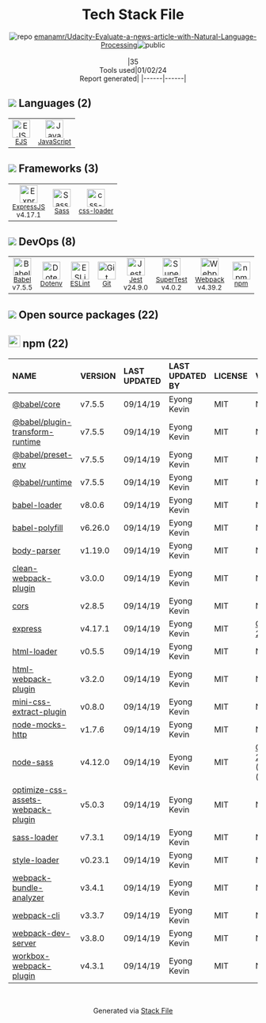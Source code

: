 <!--
&lt;--- Readme.md Snippet without images Start ---&gt;
## Tech Stack
emanamr/Udacity-Evaluate-a-news-article-with-Natural-Language-Processing is built on the following main stack:

- [Jest](http://facebook.github.io/jest/) – Javascript Testing Framework
- [ExpressJS](http://expressjs.com/) – Microframeworks (Backend)
- [Sass](http://sass-lang.com/) – CSS Pre-processors / Extensions
- [JavaScript](https://developer.mozilla.org/en-US/docs/Web/JavaScript) – Languages
- [Webpack](http://webpack.js.org) – JS Build Tools / JS Task Runners
- [Babel](http://babeljs.io/) – JavaScript Compilers
- [EJS](https://ejs.co/) – Templating Languages & Extensions
- [ESLint](http://eslint.org/) – Code Review
- [SuperTest](https://www.npmjs.com/package/supertest) – Javascript Testing Framework
- [css-loader](https://github.com/webpack-contrib/css-loader) – CSS Pre-processors / Extensions

Full tech stack [here](/techstack.md)

&lt;--- Readme.md Snippet without images End ---&gt;

&lt;--- Readme.md Snippet with images Start ---&gt;
## Tech Stack
emanamr/Udacity-Evaluate-a-news-article-with-Natural-Language-Processing is built on the following main stack:

- <img width='25' height='25' src='https://img.stackshare.io/service/830/jest.png' alt='Jest'/> [Jest](http://facebook.github.io/jest/) – Javascript Testing Framework
- <img width='25' height='25' src='https://img.stackshare.io/service/1163/hashtag.png' alt='ExpressJS'/> [ExpressJS](http://expressjs.com/) – Microframeworks (Backend)
- <img width='25' height='25' src='https://img.stackshare.io/service/1171/jCR2zNJV.png' alt='Sass'/> [Sass](http://sass-lang.com/) – CSS Pre-processors / Extensions
- <img width='25' height='25' src='https://img.stackshare.io/service/1209/javascript.jpeg' alt='JavaScript'/> [JavaScript](https://developer.mozilla.org/en-US/docs/Web/JavaScript) – Languages
- <img width='25' height='25' src='https://img.stackshare.io/service/1682/IMG_4636.PNG' alt='Webpack'/> [Webpack](http://webpack.js.org) – JS Build Tools / JS Task Runners
- <img width='25' height='25' src='https://img.stackshare.io/service/2739/-1wfGjNw.png' alt='Babel'/> [Babel](http://babeljs.io/) – JavaScript Compilers
- <img width='25' height='25' src='https://img.stackshare.io/no-img-open-source.png' alt='EJS'/> [EJS](https://ejs.co/) – Templating Languages & Extensions
- <img width='25' height='25' src='https://img.stackshare.io/service/3337/Q4L7Jncy.jpg' alt='ESLint'/> [ESLint](http://eslint.org/) – Code Review
- <img width='25' height='25' src='https://img.stackshare.io/no-img-open-source.png' alt='SuperTest'/> [SuperTest](https://www.npmjs.com/package/supertest) – Javascript Testing Framework
- <img width='25' height='25' src='https://img.stackshare.io/service/8074/default_d2b16fd6997fb2e164de645a34f9b8d5a880d999.png' alt='css-loader'/> [css-loader](https://github.com/webpack-contrib/css-loader) – CSS Pre-processors / Extensions

Full tech stack [here](/techstack.md)

&lt;--- Readme.md Snippet with images End ---&gt;
-->
<div align="center">

# Tech Stack File
![](https://img.stackshare.io/repo.svg "repo") [emanamr/Udacity-Evaluate-a-news-article-with-Natural-Language-Processing](https://github.com/emanamr/Udacity-Evaluate-a-news-article-with-Natural-Language-Processing)![](https://img.stackshare.io/public_badge.svg "public")
<br/><br/>
|35<br/>Tools used|01/02/24 <br/>Report generated|
|------|------|
</div>

## <img src='https://img.stackshare.io/languages.svg'/> Languages (2)
<table><tr>
  <td align='center'>
  <img width='36' height='36' src='https://img.stackshare.io/no-img-open-source.png' alt='EJS'>
  <br>
  <sub><a href="https://ejs.co/">EJS</a></sub>
  <br>
  <sub></sub>
</td>

<td align='center'>
  <img width='36' height='36' src='https://img.stackshare.io/service/1209/javascript.jpeg' alt='JavaScript'>
  <br>
  <sub><a href="https://developer.mozilla.org/en-US/docs/Web/JavaScript">JavaScript</a></sub>
  <br>
  <sub></sub>
</td>

</tr>
</table>

## <img src='https://img.stackshare.io/frameworks.svg'/> Frameworks (3)
<table><tr>
  <td align='center'>
  <img width='36' height='36' src='https://img.stackshare.io/service/1163/hashtag.png' alt='ExpressJS'>
  <br>
  <sub><a href="http://expressjs.com/">ExpressJS</a></sub>
  <br>
  <sub>v4.17.1</sub>
</td>

<td align='center'>
  <img width='36' height='36' src='https://img.stackshare.io/service/1171/jCR2zNJV.png' alt='Sass'>
  <br>
  <sub><a href="http://sass-lang.com/">Sass</a></sub>
  <br>
  <sub></sub>
</td>

<td align='center'>
  <img width='36' height='36' src='https://img.stackshare.io/service/8074/default_d2b16fd6997fb2e164de645a34f9b8d5a880d999.png' alt='css-loader'>
  <br>
  <sub><a href="https://github.com/webpack-contrib/css-loader">css-loader</a></sub>
  <br>
  <sub></sub>
</td>

</tr>
</table>

## <img src='https://img.stackshare.io/devops.svg'/> DevOps (8)
<table><tr>
  <td align='center'>
  <img width='36' height='36' src='https://img.stackshare.io/service/2739/-1wfGjNw.png' alt='Babel'>
  <br>
  <sub><a href="http://babeljs.io/">Babel</a></sub>
  <br>
  <sub>v7.5.5</sub>
</td>

<td align='center'>
  <img width='36' height='36' src='https://img.stackshare.io/service/8067/default_90dcb1286af7685c68df319c764b80704df1155b.png' alt='Dotenv'>
  <br>
  <sub><a href="https://github.com/motdotla/dotenv">Dotenv</a></sub>
  <br>
  <sub></sub>
</td>

<td align='center'>
  <img width='36' height='36' src='https://img.stackshare.io/service/3337/Q4L7Jncy.jpg' alt='ESLint'>
  <br>
  <sub><a href="http://eslint.org/">ESLint</a></sub>
  <br>
  <sub></sub>
</td>

<td align='center'>
  <img width='36' height='36' src='https://img.stackshare.io/service/1046/git.png' alt='Git'>
  <br>
  <sub><a href="http://git-scm.com/">Git</a></sub>
  <br>
  <sub></sub>
</td>

<td align='center'>
  <img width='36' height='36' src='https://img.stackshare.io/service/830/jest.png' alt='Jest'>
  <br>
  <sub><a href="http://facebook.github.io/jest/">Jest</a></sub>
  <br>
  <sub>v24.9.0</sub>
</td>

<td align='center'>
  <img width='36' height='36' src='https://img.stackshare.io/no-img-open-source.png' alt='SuperTest'>
  <br>
  <sub><a href="https://www.npmjs.com/package/supertest">SuperTest</a></sub>
  <br>
  <sub>v4.0.2</sub>
</td>

<td align='center'>
  <img width='36' height='36' src='https://img.stackshare.io/service/1682/IMG_4636.PNG' alt='Webpack'>
  <br>
  <sub><a href="http://webpack.js.org">Webpack</a></sub>
  <br>
  <sub>v4.39.2</sub>
</td>

<td align='center'>
  <img width='36' height='36' src='https://img.stackshare.io/service/1120/lejvzrnlpb308aftn31u.png' alt='npm'>
  <br>
  <sub><a href="https://www.npmjs.com/">npm</a></sub>
  <br>
  <sub></sub>
</td>

</tr>
</table>


## <img src='https://img.stackshare.io/group.svg' /> Open source packages (22)</h2>

## <img width='24' height='24' src='https://img.stackshare.io/service/1120/lejvzrnlpb308aftn31u.png'/> npm (22)

|NAME|VERSION|LAST UPDATED|LAST UPDATED BY|LICENSE|VULNERABILITIES|
|:------|:------|:------|:------|:------|:------|
|[@babel/core](https://www.npmjs.com/@babel/core)|v7.5.5|09/14/19|Eyong Kevin |MIT|N/A|
|[@babel/plugin-transform-runtime](https://www.npmjs.com/@babel/plugin-transform-runtime)|v7.5.5|09/14/19|Eyong Kevin |MIT|N/A|
|[@babel/preset-env](https://www.npmjs.com/@babel/preset-env)|v7.5.5|09/14/19|Eyong Kevin |MIT|N/A|
|[@babel/runtime](https://www.npmjs.com/@babel/runtime)|v7.5.5|09/14/19|Eyong Kevin |MIT|N/A|
|[babel-loader](https://www.npmjs.com/babel-loader)|v8.0.6|09/14/19|Eyong Kevin |MIT|N/A|
|[babel-polyfill](https://www.npmjs.com/babel-polyfill)|v6.26.0|09/14/19|Eyong Kevin |MIT|N/A|
|[body-parser](https://www.npmjs.com/body-parser)|v1.19.0|09/14/19|Eyong Kevin |MIT|N/A|
|[clean-webpack-plugin](https://www.npmjs.com/clean-webpack-plugin)|v3.0.0|09/14/19|Eyong Kevin |MIT|N/A|
|[cors](https://www.npmjs.com/cors)|v2.8.5|09/14/19|Eyong Kevin |MIT|N/A|
|[express](https://www.npmjs.com/express)|v4.17.1|09/14/19|Eyong Kevin |MIT|[CVE-2022-24999](https://github.com/advisories/GHSA-hrpp-h998-j3pp) (High)|
|[html-loader](https://www.npmjs.com/html-loader)|v0.5.5|09/14/19|Eyong Kevin |MIT|N/A|
|[html-webpack-plugin](https://www.npmjs.com/html-webpack-plugin)|v3.2.0|09/14/19|Eyong Kevin |MIT|N/A|
|[mini-css-extract-plugin](https://www.npmjs.com/mini-css-extract-plugin)|v0.8.0|09/14/19|Eyong Kevin |MIT|N/A|
|[node-mocks-http](https://www.npmjs.com/node-mocks-http)|v1.7.6|09/14/19|Eyong Kevin |MIT|N/A|
|[node-sass](https://www.npmjs.com/node-sass)|v4.12.0|09/14/19|Eyong Kevin |MIT|[CVE-2020-24025](https://github.com/advisories/GHSA-r8f7-9pfq-mjmv) (Moderate)<br/>[](https://github.com/advisories/GHSA-9v62-24cr-58cx) (Moderate)|
|[optimize-css-assets-webpack-plugin](https://www.npmjs.com/optimize-css-assets-webpack-plugin)|v5.0.3|09/14/19|Eyong Kevin |MIT|N/A|
|[sass-loader](https://www.npmjs.com/sass-loader)|v7.3.1|09/14/19|Eyong Kevin |MIT|N/A|
|[style-loader](https://www.npmjs.com/style-loader)|v0.23.1|09/14/19|Eyong Kevin |MIT|N/A|
|[webpack-bundle-analyzer](https://www.npmjs.com/webpack-bundle-analyzer)|v3.4.1|09/14/19|Eyong Kevin |MIT|N/A|
|[webpack-cli](https://www.npmjs.com/webpack-cli)|v3.3.7|09/14/19|Eyong Kevin |MIT|N/A|
|[webpack-dev-server](https://www.npmjs.com/webpack-dev-server)|v3.8.0|09/14/19|Eyong Kevin |MIT|N/A|
|[workbox-webpack-plugin](https://www.npmjs.com/workbox-webpack-plugin)|v4.3.1|09/14/19|Eyong Kevin |MIT|N/A|

<br/>
<div align='center'>

Generated via [Stack File](https://github.com/marketplace/stack-file)
